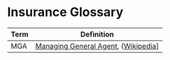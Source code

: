 
# Insurance Glossary

|Term | Definition|
|-----|-----------|
MGA       | [Managing General Agent](https://www.insurancebusinessmag.com/us/news/breaking-news/what-is-an-mga-115496.aspx), ([Wikipedia](https://en.wikipedia.org/wiki/Managing_general_agent)]
